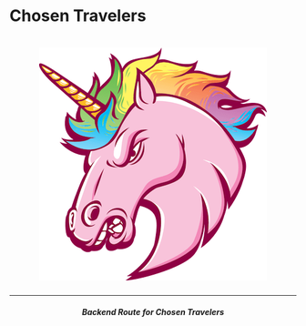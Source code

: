 # Chosen Travelers
<h1 align="center"><img src="./public/imgs/unicorn.png"></h1>


<hr>

<h5 align="center">Backend Route for Chosen Travelers</h5>

